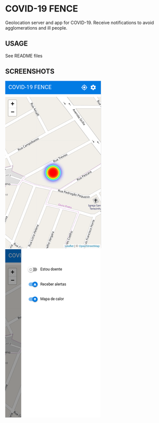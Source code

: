 # COVID-19 FENCE
Geolocation server and app for COVID-19. Receive notifications to avoid agglomerations and ill people.

## USAGE
See README files

## SCREENSHOTS
![](https://raw.githubusercontent.com/jersobh/covid-fence/master/screenshots/main.png)
![](https://raw.githubusercontent.com/jersobh/covid-fence/master/screenshots/menu.png)
